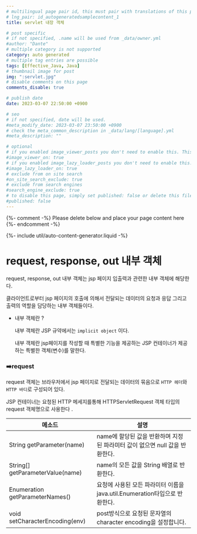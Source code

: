 ```yaml
---
# multilingual page pair id, this must pair with translations of this page. (This name must be unique)
# lng_pair: id_autogeneratedsamplecontent_1
title: servlet 내장 객체

# post specific
# if not specified, .name will be used from _data/owner.yml
#author: "Dante"
# multiple category is not supported
category: auto generated
# multiple tag entries are possible
tags: [Effective_Java, Java]
# thumbnail image for post
img: ":servlet.jpg"
# disable comments on this page
comments_disable: true

# publish date
date: 2023-03-07 22:50:00 +0900

# seo
# if not specified, date will be used.
#meta_modify_date: 2023-03-07 23:50:00 +0900
# check the meta_common_description in _data/lang/[language].yml
#meta_description: ""

# optional
# if you enabled image_viewer_posts you don't need to enable this. This is only if image_viewer_posts = false
#image_viewer_on: true
# if you enabled image_lazy_loader_posts you don't need to enable this. This is only if image_lazy_loader_posts = false
#image_lazy_loader_on: true
# exclude from on site search
#on_site_search_exclude: true
# exclude from search engines
#search_engine_exclude: true
# to disable this page, simply set published: false or delete this file
#published: false
---
```

{%- comment -%} Please delete below and place your page content here {%- endcomment -%}

{%- include util/auto-content-generator.liquid -%}

<!-- outline-start -->

# request, response, out 내부 객체

request, response, out 내부 객체는 jsp 페이지 입출력과 관련한 내부 객체에 해당한다.

클라이언트로부터  jsp 페이지의 호출에 의해서 전달되는 데이터의 요청과 응답 그리고 출력의 역할을 담당하는 내부 객체들이다.

- 내부 객체란 ?

  내부 객체란 JSP 규약에서는 `implicit object` 이다.

  내부 객체란 jsp페이지를 작성할 때 특별한 기능을 제공하는 JSP 컨테이너가 제공하는 특별한 객체(변수)를 말한다.


### ➡️request

request 객체는 브라우저에서 jsp 페이지로 전달되는 데이터의 묶음으로 `HTTP 헤더`와 `HTTP 바디`로 구성되어 있다.

JSP 컨테이너는 요청된 HTTP 메세지를통해 HTTPServletRequest 객체 타입의 request 객체명으로 사용한다 .

| 메소드 | 설명  |
| --- | --- |
| String getParameter(name) | name에 할당된 값을 반환하며 지정된 파라미터 값이 없으면 null 값을 반환한다. |
| String[] getParameterValue(name) | name의 모든 값을 String 배열로 반환한다. |
| Enumeration getParameterNames() | 요청에 사용된 모든 파라미터 이름을 java.util.Enumeration타입으로 반환한다. |
| void setCharacterEncoding(env) | post방식으로 요청된 문자열의 character encoding을 설정합니다. |


<!-- outline-end -->
